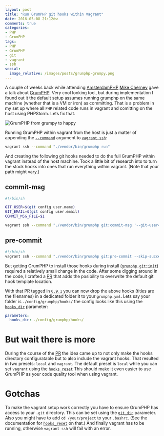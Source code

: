 ```yaml
---
layout: post
title: "Run GrumPHP git hooks within Vagrant"
date: 2016-05-08 21:12dw
comments: true
categories:
- PHP
- GrumPHP
tags:
- PHP
- GrumPHP
- git
- vagrant
- ssh
social:
  image_relative: /images/posts/grumphp-grumpy.png
---
```


A couple of weeks back while attending [AmsterdamPHP](https://php.amsterdam/) [Mike Chernev](https://twitter.com/MikeChernev) gave a talk about [GrumPHP](https://github.com/phpro/grumphp). Very cool looking tool, but during implementation I found out it the default setup assumes running grumphp on the same machine (whether that is a VM or iron) as committing. That is a problem in my set up where all `PHP` related code runs in vagrant and comitting on the host using PHPStorm. Lets fix that. 

![GrumPHP from grumpy to happy](/images/posts/grumphp-grumpy-to-happy.gif)

<!-- More -->

Running GrumPHP within vagrant from the host is just a matter of appending the [`--command`](https://www.vagrantup.com/docs/cli/ssh.html#_c_COMMAND) argument to [`vagrant ssh`](https://www.vagrantup.com/docs/cli/ssh.html):

```bash
vagrant ssh --command "./vendor/bin/grumphp run"
```

And creating the following git hooks needed to do the full GrumPHP within vagrant instead of the host machine. Took a little bit of research into to turn the stock hooks into ones that run everything within vagrant. (Note that your path might vary.)

## commit-msg
```bash
#!/bin/sh

GIT_USER=$(git config user.name)
GIT_EMAIL=$(git config user.email)
COMMIT_MSG_FILE=$1

vagrant ssh --command "./vendor/bin/grumphp git:commit-msg '--git-user=$GIT_USER' '--git-email=$GIT_EMAIL' '$COMMIT_MSG_FILE'"
```

## pre-commit
```bash
#!/bin/sh
vagrant ssh --command "./vendor/bin/grumphp git:pre-commit --skip-success-output"
```

But getting GrumPHP to install those hooks during install ([`grumphp git:init`](https://github.com/phpro/grumphp/blob/master/doc/commands.md#installation)) required a relatively small change in the code. After some digging around in the code, I crafted a [PR](https://github.com/phpro/grumphp/pull/143) that adds the posibility to overwrite the default git hook template location.

With that PR tagged in [`0.9.1`](https://github.com/phpro/grumphp/releases/tag/v0.9.1) you can now drop the above hooks (titles are the filenames) in a dedicated folder it to your `grumphp.yml`. Lets say your folder is `./config/grumphp/hooks/` the config looks like this using the [`hooks_dir`](https://github.com/phpro/grumphp/blob/master/doc/parameters.md) parameter:

```yml
parameters:
  hooks_dir: ./config/grumphp/hooks/
```

# But wait there is more

During the course of the [PR](https://github.com/phpro/grumphp/pull/143#issuecomment-217776465) the idea came up to not only make the hooks directory configuratable but to also include the vagrant hooks. That resulted in two presets: `local` and `vagrant`. The default preset is `local` while you can set `vagrant` using the [`hooks_reset`](https://github.com/phpro/grumphp/blob/master/doc/parameters.md) This should make it even easier to use GrumPHP as your code quality tool when using vagrant.

# Gotchas

To make the vagrant setup work correctly you have to ensure GrumPHP has access to your `.git` directory. This can be set using the [`git_dir`](https://github.com/phpro/grumphp/blob/master/doc/parameters.md) parameter. Also you might have to add
`cd /your/project` to your `.bashrc`. (See the documentation for [`hooks_reset`](https://github.com/phpro/grumphp/blob/master/doc/parameters.md) on that.) And finally vagrant has to be running, otherwise `vagrant ssh` will fail with an error.
